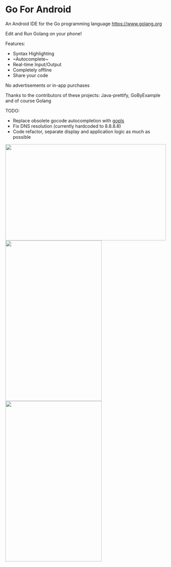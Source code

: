 #  Go For Android
An Android IDE for the Go programming language
https://www.golang.org

Edit and Run Golang on your phone!

Features:
- Syntax Highlighting
- ~Autocomplete~
- Real-time Input/Output
- Completely offline
- Share your code

No advertisements or in-app purchases

Thanks to the contributors of these projects:
Java-prettify, GoByExample and of course Golang

TODO:
 - Replace obsolete gocode autocompletion with [gopls](https://github.com/golang/tools/tree/master/gopls)
 - Fix DNS resolution (currently hardcoded to 8.8.8.8)
 - Code refactor, separate display and application logic as much as possible

<img src="http://imgur.com/JNm1ZkN.jpg" width="500" height="300">

<img src="http://imgur.com/Ex8HCVo.jpg" width="300" height="500">

<img src="https://i.imgur.com/v5BO7Y3.jpg" width="300" height="500">
